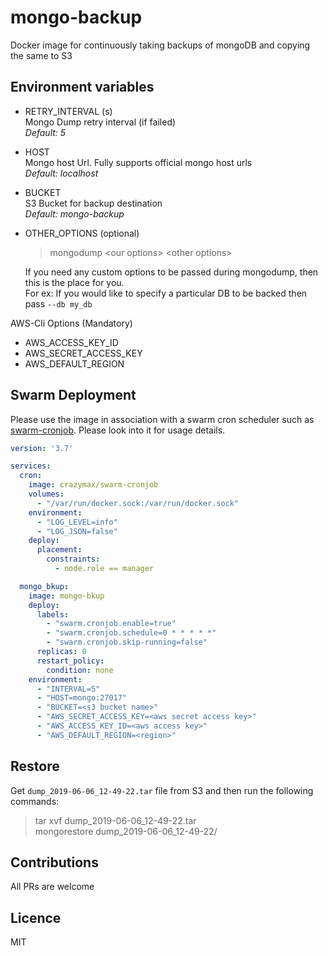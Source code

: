 # mongo-backup
Docker image for continuously taking backups of mongoDB and copying the same to S3


## Environment variables

* RETRY_INTERVAL (s)  
    Mongo Dump retry interval (if failed)  
    *Default: 5*

* HOST  
    Mongo host Url. Fully supports official mongo host urls  
    *Default: localhost*

* BUCKET   
    S3 Bucket for backup destination  
    *Default: mongo-backup*

* OTHER_OPTIONS (optional)  
    > mongodump \<our options> \<other options>  

    If you need any custom options to be passed during mongodump, then this is the place for you.  
    For ex: If you would like to specify a particular DB to be backed then pass `--db my_db`

AWS-Cli Options (Mandatory)
* AWS_ACCESS_KEY_ID
* AWS_SECRET_ACCESS_KEY
* AWS_DEFAULT_REGION

## Swarm Deployment
Please use the image in association with a swarm cron scheduler such as [swarm-cronjob](https://github.com/crazy-max/swarm-cronjob). Please look into it for usage details.

```yml
version: '3.7'

services:
  cron:
    image: crazymax/swarm-cronjob
    volumes:
      - "/var/run/docker.sock:/var/run/docker.sock"
    environment:
      - "LOG_LEVEL=info"
      - "LOG_JSON=false"
    deploy:
      placement:
        constraints:
          - node.role == manager

  mongo_bkup:
    image: mongo-bkup
    deploy:
      labels:
        - "swarm.cronjob.enable=true"
        - "swarm.cronjob.schedule=0 * * * * *"
        - "swarm.cronjob.skip-running=false"
      replicas: 0
      restart_policy:
        condition: none
    environment: 
      - "INTERVAL=5"
      - "HOST=mongo:27017"
      - "BUCKET=<s3 bucket name>"
      - "AWS_SECRET_ACCESS_KEY=<aws secret access key>"
      - "AWS_ACCESS_KEY_ID=<aws access key>"
      - "AWS_DEFAULT_REGION=<region>"
```

## Restore
Get `dump_2019-06-06_12-49-22.tar` file from S3 and then run the following commands:  
> tar xvf dump_2019-06-06_12-49-22.tar  
> mongorestore dump_2019-06-06_12-49-22/

## Contributions
All PRs are welcome

## Licence
MIT